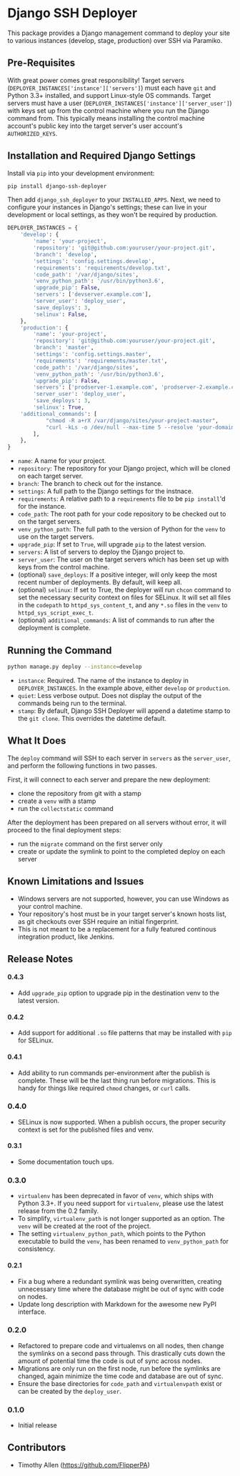 # Django SSH Deployer

This package provides a Django management command to deploy your site to various instances (develop, stage, production) over SSH via Paramiko.

## Pre-Requisites

With great power comes great responsibility! Target servers (`DEPLOYER_INSTANCES['instance']['servers']`) must each have `git` and Python 3.3+ installed, and support Linux-style OS commands. Target servers must have a user (`DEPLOYER_INSTANCES['instance']['server_user']`) with keys set up from the control machine where you run the Django command from. This typically means installing the control machine account's public key into the target server's user account's `AUTHORIZED_KEYS`.

## Installation and Required Django Settings

Install via `pip` into your development environment:

```bash
pip install django-ssh-deployer
```

Then add `django_ssh_deployer` to your `INSTALLED_APPS`. Next, we need to configure your instances in Django's settings; these can live in your development or local settings, as they won't be required by production.

```python
DEPLOYER_INSTANCES = {
    'develop': {
        'name': 'your-project',
        'repository': 'git@github.com:youruser/your-project.git',
        'branch': 'develop',
        'settings': 'config.settings.develop',
        'requirements': 'requirements/develop.txt',
        'code_path': '/var/django/sites',
        'venv_python_path': '/usr/bin/python3.6',
        'upgrade_pip': False,
        'servers': ['devserver.example.com'],
        'server_user': 'deploy_user',
        'save_deploys': 3,
        'selinux': False,
    },
    'production': {
        'name': 'your-project',
        'repository': 'git@github.com:youruser/your-project.git',
        'branch': 'master',
        'settings': 'config.settings.master',
        'requirements': 'requirements/master.txt',
        'code_path': '/var/django/sites',
        'venv_python_path': '/usr/bin/python3.6',
        'upgrade_pip': False,
        'servers': ['prodserver-1.example.com', 'prodserver-2.example.com'],
        'server_user': 'deploy_user',
        'save_deploys': 3,
        'selinux': True,
	'additional_commands': [
            "chmod -R a+rX /var/django/sites/your-project-master",
            "curl -kLs -o /dev/null --max-time 5 --resolve 'your-domain.com:443:127.0.0.1' https://your-domain.com/",
        ],
    },
}
```

* `name`: A name for your project.
* `repository`: The repository for your Django project, which will be cloned on each target server.
* `branch`: The branch to check out for the instance.
* `settings`: A full path to the Django settings for the instnace.
* `requirements`: A relative path to a `requirements` file to be `pip install`'d for the instance.
* `code_path`: The root path for your code repository to be checked out to on the target servers.
* `venv_python_path`: The full path to the version of Python for the `venv` to use on the target servers.
* `upgrade_pip`: If set to `True`, will upgrade `pip` to the latest version.
* `servers`: A list of servers to deploy the Django project to.
* `server_user`: The user on the target servers which has been set up with keys from the control machine.
* (optional) `save_deploys`: If a positive integer, will only keep the most recent number of deployments. By default, will keep all.
* (optional) `selinux`: If set to True, the deployer will run `chcon` command to set the necessary security context on files for SELinux. It will set all files in the `codepath` to `httpd_sys_content_t`, and any `*.so` files in the `venv` to `httpd_sys_script_exec_t`.
* (optional) `additional_commands`: A list of commands to run after the deployment is complete.

## Running the Command

```bash
python manage.py deploy --instance=develop
```

* `instance`: Required. The name of the instance to deploy in `DEPLOYER_INSTANCES`. In the example above, either `develop` or `production`.
* `quiet`: Less verbose output. Does not display the output of the commands being run to the terminal.
* `stamp`: By default, Django SSH Deployer will append a datetime stamp to the `git clone`. This overrides the datetime default.

## What It Does

The `deploy` command will SSH to each server in `servers` as the `server_user`, and perform the following functions in two passes.

First, it will connect to each server and prepare the new deployment:

* clone the repository from git with a stamp
* create a `venv` with a stamp
* run the `collectstatic` command

After the deployment has been prepared on all servers without error, it will proceed to the final deployment steps:

* run the `migrate` command on the first server only
* create or update the symlink to point to the completed deploy on each server

## Known Limitations and Issues

* Windows servers are not supported, however, you can use Windows as your control machine.
* Your repository's host must be in your target server's known hosts list, as git checkouts over SSH require an initial fingerprint.
* This is not meant to be a replacement for a fully featured continous integration product, like Jenkins.

## Release Notes

#### 0.4.3

* Add `upgrade_pip` option to upgrade pip in the destination venv to the latest version.

#### 0.4.2

* Add support for additional `.so` file patterns that may be installed with `pip` for SELinux.

#### 0.4.1

* Add ability to run commands per-environment after the publish is complete. These will be the last thing run before migrations. This is handy for things like required `chmod` changes, or `curl` calls.

### 0.4.0

* SELinux is now supported. When a publish occurs, the proper security context is set for the published files and venv.

#### 0.3.1

* Some documentation touch ups.

### 0.3.0

* `virtualenv` has been deprecated in favor of `venv`, which ships with Python 3.3+. If you need support for `virtualenv`, please use the latest release from the 0.2 family.
* To simplify, `virtualenv_path` is not longer supported as an option. The `venv` will be created at the root of the project.
* The setting `virtualenv_python_path`, which points to the Python executable to build the `venv`, has been renamed to `venv_python_path` for consistency.

#### 0.2.1

* Fix a bug where a redundant symlink was being overwritten, creating unnecessary time where the database might be out of sync with code on nodes.
* Update long description with Markdown for the awesome new PyPI interface.

### 0.2.0

* Refactored to prepare code and virtualenvs on all nodes, then change the symlinks on a second pass through. This drastically cuts down the amount of potential time the code is out of sync across nodes.
* Migrations are only run on the first node, run before the symlinks are changed, again minimize the time code and database are out of sync.
* Ensure the base directories for `code_path` and `virtualenvpath` exist or can be created by the `deploy_user`.

### 0.1.0

* Initial release

## Contributors

* Timothy Allen (https://github.com/FlipperPA)
